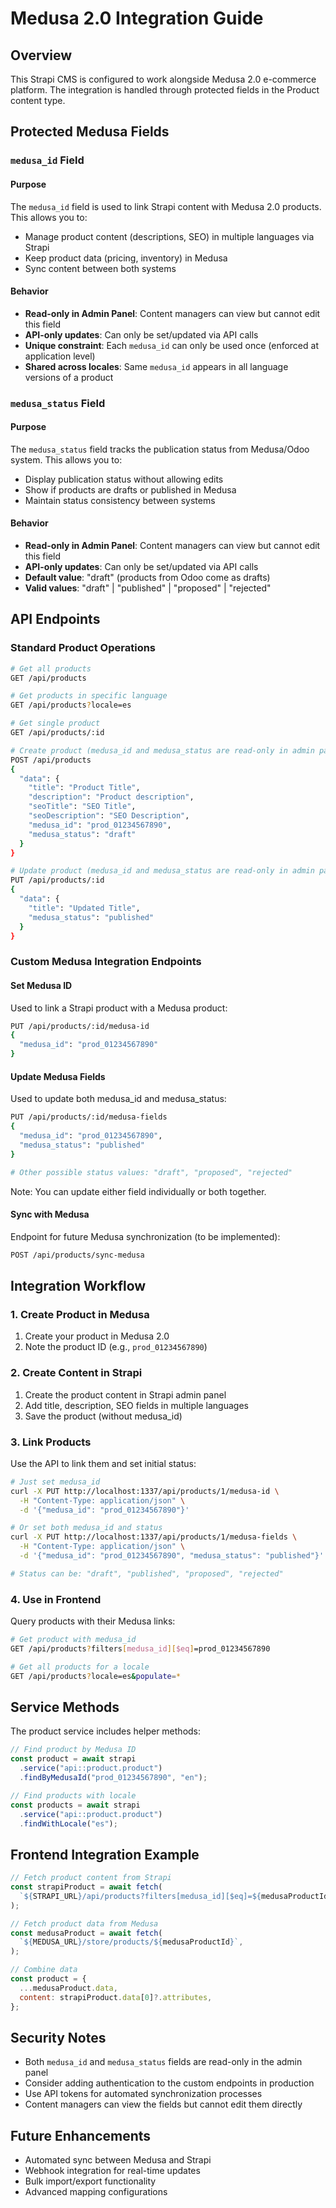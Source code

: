 # Medusa 2.0 Integration Guide

## Overview

This Strapi CMS is configured to work alongside Medusa 2.0 e-commerce platform. The integration is handled through protected fields in the Product content type.

## Protected Medusa Fields

### `medusa_id` Field

#### Purpose

The `medusa_id` field is used to link Strapi content with Medusa 2.0 products. This allows you to:

- Manage product content (descriptions, SEO) in multiple languages via Strapi
- Keep product data (pricing, inventory) in Medusa
- Sync content between both systems

#### Behavior

- **Read-only in Admin Panel**: Content managers can view but cannot edit this field
- **API-only updates**: Can only be set/updated via API calls
- **Unique constraint**: Each `medusa_id` can only be used once (enforced at application level)
- **Shared across locales**: Same `medusa_id` appears in all language versions of a product

### `medusa_status` Field

#### Purpose

The `medusa_status` field tracks the publication status from Medusa/Odoo system. This allows you to:

- Display publication status without allowing edits
- Show if products are drafts or published in Medusa
- Maintain status consistency between systems

#### Behavior

- **Read-only in Admin Panel**: Content managers can view but cannot edit this field
- **API-only updates**: Can only be set/updated via API calls
- **Default value**: "draft" (products from Odoo come as drafts)
- **Valid values**: "draft" | "published" | "proposed" | "rejected"

## API Endpoints

### Standard Product Operations

```bash
# Get all products
GET /api/products

# Get products in specific language
GET /api/products?locale=es

# Get single product
GET /api/products/:id

# Create product (medusa_id and medusa_status are read-only in admin panel)
POST /api/products
{
  "data": {
    "title": "Product Title",
    "description": "Product description",
    "seoTitle": "SEO Title",
    "seoDescription": "SEO Description",
    "medusa_id": "prod_01234567890",
    "medusa_status": "draft"
  }
}

# Update product (medusa_id and medusa_status are read-only in admin panel)
PUT /api/products/:id
{
  "data": {
    "title": "Updated Title",
    "medusa_status": "published"
  }
}
```

### Custom Medusa Integration Endpoints

#### Set Medusa ID

Used to link a Strapi product with a Medusa product:

```bash
PUT /api/products/:id/medusa-id
{
  "medusa_id": "prod_01234567890"
}
```

#### Update Medusa Fields

Used to update both medusa_id and medusa_status:

```bash
PUT /api/products/:id/medusa-fields
{
  "medusa_id": "prod_01234567890",
  "medusa_status": "published"
}

# Other possible status values: "draft", "proposed", "rejected"
```

Note: You can update either field individually or both together.

#### Sync with Medusa

Endpoint for future Medusa synchronization (to be implemented):

```bash
POST /api/products/sync-medusa
```

## Integration Workflow

### 1. Create Product in Medusa

1. Create your product in Medusa 2.0
2. Note the product ID (e.g., `prod_01234567890`)

### 2. Create Content in Strapi

1. Create the product content in Strapi admin panel
2. Add title, description, SEO fields in multiple languages
3. Save the product (without medusa_id)

### 3. Link Products

Use the API to link them and set initial status:

```bash
# Just set medusa_id
curl -X PUT http://localhost:1337/api/products/1/medusa-id \
  -H "Content-Type: application/json" \
  -d '{"medusa_id": "prod_01234567890"}'

# Or set both medusa_id and status
curl -X PUT http://localhost:1337/api/products/1/medusa-fields \
  -H "Content-Type: application/json" \
  -d '{"medusa_id": "prod_01234567890", "medusa_status": "published"}'

# Status can be: "draft", "published", "proposed", "rejected"
```

### 4. Use in Frontend

Query products with their Medusa links:

```bash
# Get product with medusa_id
GET /api/products?filters[medusa_id][$eq]=prod_01234567890

# Get all products for a locale
GET /api/products?locale=es&populate=*
```

## Service Methods

The product service includes helper methods:

```javascript
// Find product by Medusa ID
const product = await strapi
  .service("api::product.product")
  .findByMedusaId("prod_01234567890", "en");

// Find products with locale
const products = await strapi
  .service("api::product.product")
  .findWithLocale("es");
```

## Frontend Integration Example

```javascript
// Fetch product content from Strapi
const strapiProduct = await fetch(
  `${STRAPI_URL}/api/products?filters[medusa_id][$eq]=${medusaProductId}&locale=${locale}`,
);

// Fetch product data from Medusa
const medusaProduct = await fetch(
  `${MEDUSA_URL}/store/products/${medusaProductId}`,
);

// Combine data
const product = {
  ...medusaProduct.data,
  content: strapiProduct.data[0]?.attributes,
};
```

## Security Notes

- Both `medusa_id` and `medusa_status` fields are read-only in the admin panel
- Consider adding authentication to the custom endpoints in production
- Use API tokens for automated synchronization processes
- Content managers can view the fields but cannot edit them directly

## Future Enhancements

- Automated sync between Medusa and Strapi
- Webhook integration for real-time updates
- Bulk import/export functionality
- Advanced mapping configurations
